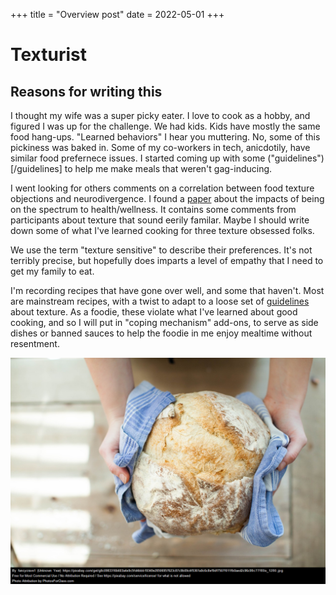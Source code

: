 +++
title = "Overview post"
date = 2022-05-01
+++

# Texturist


## Reasons for writing this

I thought my wife was a super picky eater.  I love to cook as a hobby, and figured I was up for the challenge.  We had kids.
Kids have mostly the same food hang-ups. "Learned behaviors" I hear you muttering.  No, some of this pickiness was baked in.  Some of my co-workers in tech, anicdotily,
 have similar food prefernece issues.  I started coming up with some ("guidelines")[/guidelines] to help me make meals that weren't gag-inducing.

I went looking for others comments on a correlation between food texture objections and neurodivergence.  I found a [paper](https://www.ncbi.nlm.nih.gov/pmc/articles/PMC6715205/) about the impacts of being on the spectrum to health/wellness. It contains some comments
from participants about texture that sound eerily familar. Maybe I should write down some of what I've learned cooking for three texture obsessed folks.

We use the term "texture sensitive" to describe their preferences.
It's not terribly precise, but hopefully does imparts a level of empathy that I need to get my family to eat.

I'm recording recipes that have gone over well, and some that haven't. Most are mainstream recipes, with a twist to adapt to a loose set of [guidelines](/guidelines) about texture.  As a foodie, these violate
 what I've learned about good cooking, and so I will put in "coping mechanism" add-ons, to serve as side dishes or banned sauces to help the foodie in me enjoy mealtime without resentment.


![Bread](bread.png "Bread")
